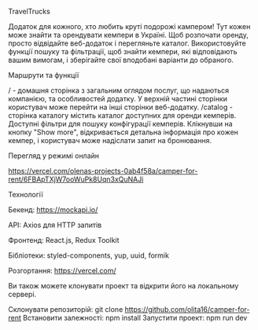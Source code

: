TravelTrucks

Додаток для кожного, хто любить круті подорожі кампером! Тут кожен може знайти та орендувати кемпери в Україні. Щоб розпочати оренду, просто відвідайте веб-додаток і перегляньте каталог. Використовуйте функції пошуку та фільтрації, щоб знайти кемпери, які відповідають вашим вимогам, і зберігайте свої вподобані варіанти до обраного.

Маршрути та функції

/ - домашня сторінка з загальним оглядом послуг, що надаються компанією, та особливостей додатку. У верхній частині сторінки користувач може перейти на інші сторінки веб-додатку.
/catalog - сторінка каталогу містить каталог доступних для оренди кемперів. Доступні фільтри для пошуку конфігурації кемперів. Клікнувши на кнопку "Show more", відкривається детальна інформація про кожен кемпер, і користувач може надіслати запит на бронювання.


Перегляд у режимі онлайн

https://vercel.com/olenas-projects-0ab4f58a/camper-for-rent/6FBApTXjW7ooWuPk8Uqn3xQuNAJi

Технології

Бекенд: https://mockapi.io/

API: Axios для HTTP запитів

Фронтенд: React.js, Redux Toolkit

Бібліотеки: styled-components, yup, uuid, formik

Розгортання: https://vercel.com/


Ви також можете клонувати проект та відкрити його на локальному сервері.

Склонувати репозиторій: git clone https://github.com/olita16/camper-for-rent
Встановити залежності: npm install
Запустити проект: npm run dev




